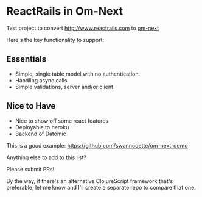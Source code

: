 # ReactRails in Om-Next

Test project to convert http://www.reactrails.com to [om-next](https://github.com/omcljs/om/wiki/Quick-Start-(om.next))

Here's the key functionality to support:

## Essentials
* Simple, single table model with no authentication.
* Handling async calls
* Simple validations, server and/or client

## Nice to Have
* Nice to show off some react features
* Deployable to heroku
* Backend of Datomic

This is a good example: https://github.com/swannodette/om-next-demo

Anything else to add to this list?

Please submit PRs!

By the way, if there's an alternative ClojureScript framework that's preferable, let me know and I'll create a separate repo to compare that one.
